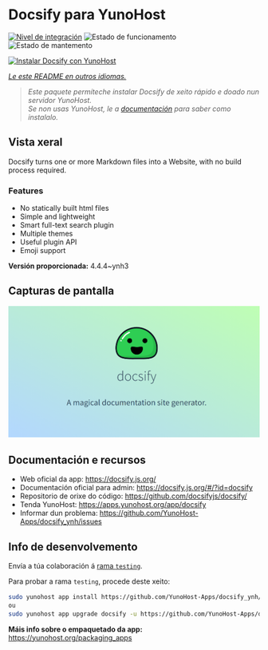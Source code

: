 <!--
NOTA: Este README foi creado automáticamente por <https://github.com/YunoHost/apps/tree/master/tools/readme_generator>
NON debe editarse manualmente.
-->

# Docsify para YunoHost

[![Nivel de integración](https://dash.yunohost.org/integration/docsify.svg)](https://ci-apps.yunohost.org/ci/apps/docsify/) ![Estado de funcionamento](https://ci-apps.yunohost.org/ci/badges/docsify.status.svg) ![Estado de mantemento](https://ci-apps.yunohost.org/ci/badges/docsify.maintain.svg)

[![Instalar Docsify con YunoHost](https://install-app.yunohost.org/install-with-yunohost.svg)](https://install-app.yunohost.org/?app=docsify)

*[Le este README en outros idiomas.](./ALL_README.md)*

> *Este paquete permíteche instalar Docsify de xeito rápido e doado nun servidor YunoHost.*  
> *Se non usas YunoHost, le a [documentación](https://yunohost.org/install) para saber como instalalo.*

## Vista xeral

Docsify turns one or more Markdown files into a Website, with no build process required.

### Features

- No statically built html files
- Simple and lightweight
- Smart full-text search plugin
- Multiple themes
- Useful plugin API
- Emoji support


**Versión proporcionada:** 4.4.4~ynh3

## Capturas de pantalla

![Captura de pantalla de Docsify](./doc/screenshots/screenshot.png)

## Documentación e recursos

- Web oficial da app: <https://docsify.js.org/>
- Documentación oficial para admin: <https://docsify.js.org/#/?id=docsify>
- Repositorio de orixe do código: <https://github.com/docsifyjs/docsify/>
- Tenda YunoHost: <https://apps.yunohost.org/app/docsify>
- Informar dun problema: <https://github.com/YunoHost-Apps/docsify_ynh/issues>

## Info de desenvolvemento

Envía a túa colaboración á [rama `testing`](https://github.com/YunoHost-Apps/docsify_ynh/tree/testing).

Para probar a rama `testing`, procede deste xeito:

```bash
sudo yunohost app install https://github.com/YunoHost-Apps/docsify_ynh/tree/testing --debug
ou
sudo yunohost app upgrade docsify -u https://github.com/YunoHost-Apps/docsify_ynh/tree/testing --debug
```

**Máis info sobre o empaquetado da app:** <https://yunohost.org/packaging_apps>

